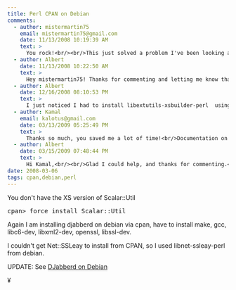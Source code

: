 ```yaml
---
title: Perl CPAN on Debian
comments:
  - author: mistermartin75
    email: mistermartin75@gmail.com
    date: 11/13/2008 10:19:39 AM
    text: >
      You rock!<br/><br/>This just solved a problem I've been looking at for two hours. Thanks a lot!
  - author: Albert
    date: 11/13/2008 10:22:50 AM
    text: >
      Hey mistermartin75! Thanks for commenting and letting me know that this post helped you out. Have fun with Debian it is amazingly great.
  - author: Albert
    date: 12/16/2008 08:10:53 PM
    text: >
      I just noticed I had to install libextutils-xsbuilder-perl  using apt-get install when trying to force install Scalar::Util.
  - author: Kamal
    email: kalotus@gmail.com
    date: 03/13/2009 05:25:49 PM
    text: >
      Thanks so much, you saved me a lot of time!<br/>Documentation on Perl XS appears to be quite bad.<br/>Now I have XS version of Scalar::Util and I could get Net::SSLeay (1.35) installed by cpan.<br/>I needed that for having Net::SMTP::SSL installed, which in turn I needed to use Gmail SMTP server in Dada Mail (http://dadamailproject.com/).<br/><br/>So after:<br/><br/>apt-get install gcc libc6-dev openssl libssl-dev<br/><br/>(Maybe some of these isn't needed but I don't care now).<br/><br/>I could finally:<br/><br/>cpan -f Scalar::Util<br/><br/>How could I know that I needed gcc and something else to have the XS version of Scalar::Util?<br/><br/>Thanks again.
  - author: Albert
    date: 03/15/2009 07:48:44 PM
    text: >
      Hi Kamal,<br/><br/>Glad I could help, and thanks for commenting.<br/><br/>On debian you can do "apt-get build-dep packagename" to install the stuff needed to build that package from source.<br/><br/>- Albert
date: 2008-03-06
tags: cpan,debian,perl
---
```

You don't have the XS version of Scalar::Util

<pre>
cpan> force install Scalar::Util
</pre>

Again I am installing djabberd on debian via cpan, have to install make, gcc, libc6-dev, libxml2-dev, openssl, libssl-dev.

I couldn't get Net::SSLeay to install from CPAN, so I used libnet-ssleay-perl from debian.

UPDATE: See <a href="http://www.docunext.com/wiki/DJabberd_on_Debian">DJabberd on Debian</a>

¥

